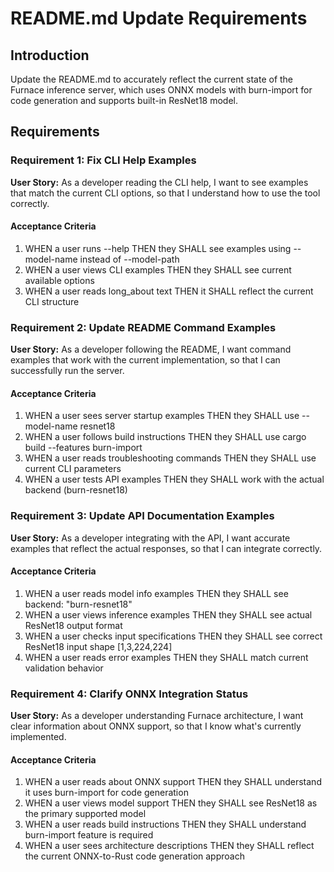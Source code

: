 # README.md Update Requirements

## Introduction

Update the README.md to accurately reflect the current state of the Furnace inference server, which uses ONNX models with burn-import for code generation and supports built-in ResNet18 model.

## Requirements

### Requirement 1: Fix CLI Help Examples

**User Story:** As a developer reading the CLI help, I want to see examples that match the current CLI options, so that I understand how to use the tool correctly.

#### Acceptance Criteria

1. WHEN a user runs --help THEN they SHALL see examples using --model-name instead of --model-path
2. WHEN a user views CLI examples THEN they SHALL see current available options
3. WHEN a user reads long_about text THEN it SHALL reflect the current CLI structure

### Requirement 2: Update README Command Examples

**User Story:** As a developer following the README, I want command examples that work with the current implementation, so that I can successfully run the server.

#### Acceptance Criteria

1. WHEN a user sees server startup examples THEN they SHALL use --model-name resnet18
2. WHEN a user follows build instructions THEN they SHALL use cargo build --features burn-import
3. WHEN a user reads troubleshooting commands THEN they SHALL use current CLI parameters
4. WHEN a user tests API examples THEN they SHALL work with the actual backend (burn-resnet18)

### Requirement 3: Update API Documentation Examples

**User Story:** As a developer integrating with the API, I want accurate examples that reflect the actual responses, so that I can integrate correctly.

#### Acceptance Criteria

1. WHEN a user reads model info examples THEN they SHALL see backend: "burn-resnet18"
2. WHEN a user views inference examples THEN they SHALL see actual ResNet18 output format
3. WHEN a user checks input specifications THEN they SHALL see correct ResNet18 input shape [1,3,224,224]
4. WHEN a user reads error examples THEN they SHALL match current validation behavior

### Requirement 4: Clarify ONNX Integration Status

**User Story:** As a developer understanding Furnace architecture, I want clear information about ONNX support, so that I know what's currently implemented.

#### Acceptance Criteria

1. WHEN a user reads about ONNX support THEN they SHALL understand it uses burn-import for code generation
2. WHEN a user views model support THEN they SHALL see ResNet18 as the primary supported model
3. WHEN a user reads build instructions THEN they SHALL understand burn-import feature is required
4. WHEN a user sees architecture descriptions THEN they SHALL reflect the current ONNX-to-Rust code generation approach